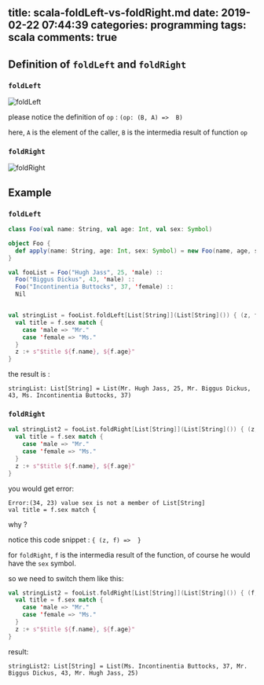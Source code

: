 title: scala-foldLeft-vs-foldRight.md
date: 2019-02-22 07:44:39
categories: programming
tags: scala
comments: true
---

## Definition of `foldLeft` and `foldRight`

### `foldLeft`

![foldLeft](http://imgur.com/8EkwDep.png)

please notice the definition of `op` : `(op: (B, A) =>  B)`

here, `A` is the element of the caller, `B` is the intermedia result of function `op`

### `foldRight`

![foldRight](http://imgur.com/RGrFri8.png)


## Example

### `foldLeft`

```scala
class Foo(val name: String, val age: Int, val sex: Symbol)

object Foo {
  def apply(name: String, age: Int, sex: Symbol) = new Foo(name, age, sex)
}

val fooList = Foo("Hugh Jass", 25, 'male) ::
  Foo("Biggus Dickus", 43, 'male) ::
  Foo("Incontinentia Buttocks", 37, 'female) ::
  Nil


val stringList = fooList.foldLeft[List[String]](List[String]()) { (z, f) =>
  val title = f.sex match {
    case 'male => "Mr."
    case 'female => "Ms."
  }
  z :+ s"$title ${f.name}, ${f.age}"
}
```

the result is :

```
stringList: List[String] = List(Mr. Hugh Jass, 25, Mr. Biggus Dickus, 43, Ms. Incontinentia Buttocks, 37)
```

### `foldRight`

```scala
val stringList2 = fooList.foldRight[List[String]](List[String]()) { (z, f) =>
  val title = f.sex match {
    case 'male => "Mr."
    case 'female => "Ms."
  }
  z :+ s"$title ${f.name}, ${f.age}"
}
```

you would get error:

```
Error:(34, 23) value sex is not a member of List[String]
val title = f.sex match {
```

why ?

notice this code snippet : `{ (z, f) =>  }`

for `foldRight`, `f` is the intermedia result of the function, of course he would have the `sex` symbol.

so we need to switch them like this:

```scala
val stringList2 = fooList.foldRight[List[String]](List[String]()) { (f, z) =>
  val title = f.sex match {
    case 'male => "Mr."
    case 'female => "Ms."
  }
  z :+ s"$title ${f.name}, ${f.age}"
}
```

result:

```
stringList2: List[String] = List(Ms. Incontinentia Buttocks, 37, Mr. Biggus Dickus, 43, Mr. Hugh Jass, 25)
```

